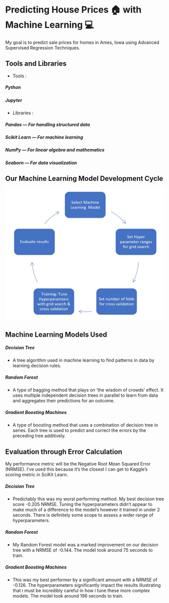 # Predicting House Prices 🏠 with Machine Learning 💻

My goal is to predict sale prices for homes in Ames, Iowa using Advanced Supervised Regression Techniques.

## Tools and Libraries
- Tools :
#####         Python
#####         Jupyter
- Libraries :
#####        Pandas — For handling structured data
#####        Scikit Learn — For machine learning
#####        NumPy — For linear algebra and mathematics
#####        Seaborn — For data visualization

## Our Machine Learning Model Development Cycle

<p align="center">
  <img width="600" src="https://github.com/anuragd3118/Predicting-House-Prices-with-Machine-Learning/blob/main/Machine%20learning%20model%20development%20cycle.webp" alt="Machine Learning Model Development Cycle">
</p>

## Machine Learning Models Used

##### Decision Tree
- A tree algorithm used in machine learning to find patterns in data by learning decision rules.
##### Random Forest
- A type of bagging method that plays on ‘the wisdom of crowds’ effect. It uses multiple independent decision trees in parallel to learn from data and aggregates their predictions for an outcome.
##### Gradient Boosting Machines
- A type of boosting method that uses a combination of decision tree in series. Each tree is used to predict and correct the errors by the preceding tree additively.

## Evaluation through Error Calculation
My performance metric will be the Negative Root Mean Squared Error (NRMSE). I’ve used this because it’s the closest I can get to Kaggle’s scoring metric in SciKit Learn.

##### Decision Tree
- Predictably this was my worst performing method. My best decision tree score -0.205 NRMSE. Tuning the hyperparameters didn’t appear to make much of a difference to the model’s however it trained in under 2 seconds. There is definitely some scope to assess a wider range of hyperparameters.
##### Random Forest
- My Random Forest model was a marked improvement on our decision tree with a NRMSE of -0.144. The model took around 75 seconds to train.
##### Gradient Boosting Machines
- This was my best performer by a significant amount with a NRMSE of -0.126. The hyperparameters significantly impact the results illustrating that i must be incredibly careful in how i tune these more complex models. The model took around 196 seconds to train.
